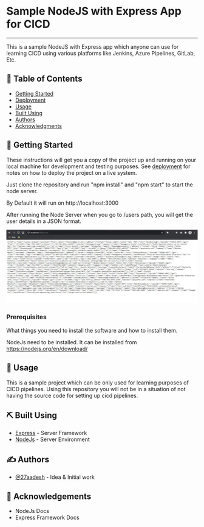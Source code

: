 

<h1>Sample NodeJS with Express App for CICD</h1>

---

<p> This is a sample NodeJS with Express app which anyone can use for learning CICD using various platforms like Jenkins, Azure Pipelines, GitLab, Etc.
    <br> 
</p>

## 📝 Table of Contents

- [Getting Started](#getting_started)
- [Deployment](#deployment)
- [Usage](#usage)
- [Built Using](#built_using)
- [Authors](#authors)
- [Acknowledgments](#acknowledgement)


## 🏁 Getting Started <a name = "getting_started"></a>

These instructions will get you a copy of the project up and running on your local machine for development and testing purposes. See [deployment](#deployment) for notes on how to deploy the project on a live system.

Just clone the repository and run "npm install" and "npm start" to start the node server.

By Default it will run on http://localhost:3000

After running the Node Server when you go to /users path, you will get the user details in a JSON format.

![alt text](https://github.com/27aadesh/Sample-NodeJS-with-Express-App-for-CICD/blob/master/screenshots/1.JPG)


### Prerequisites

What things you need to install the software and how to install them.

NodeJs need to be installed.
It can be installed from https://nodejs.org/en/download/


## 🎈 Usage <a name="usage"></a>

This is a sample project which can be only used for learning purposes of CICD pipelines. Using this repository you will not be in a situation of not having the source code for setting up cicd pipelines.


## ⛏️ Built Using <a name = "built_using"></a>

- [Express](https://expressjs.com/) - Server Framework
- [NodeJs](https://nodejs.org/en/) - Server Environment

## ✍️ Authors <a name = "authors"></a>

- [@27aadesh](https://github.com/27aadesh) - Idea & Initial work

## 🎉 Acknowledgements <a name = "acknowledgement"></a>

- NodeJs Docs
- Express Framework Docs
